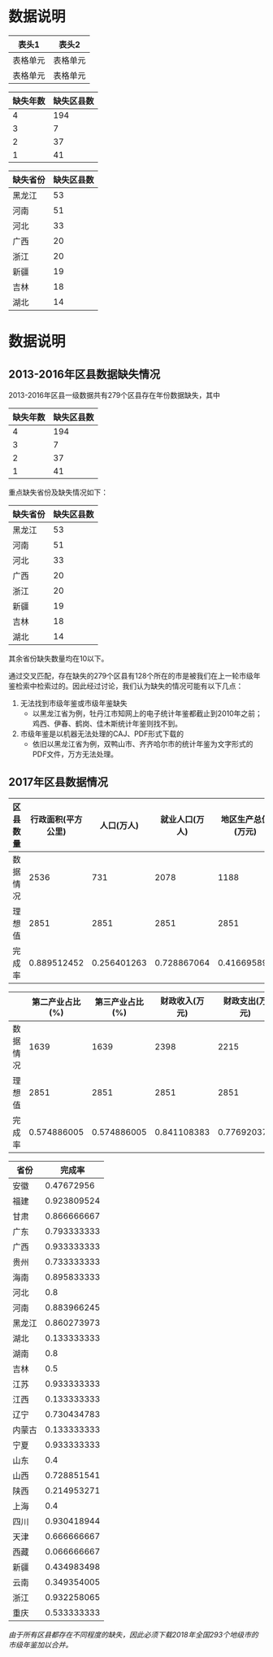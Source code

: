 # 数据说明 #


| 表头1  | 表头2|
| ---------- | -----------|
| 表格单元   | 表格单元   |
| 表格单元   | 表格单元   |

| 缺失年数 | 缺失区县数 |
| ---------- | -----------|
| 4 | 194 |
| 3 | 7 |
| 2 | 37 |
| 1 | 41 |

| 缺失省份 | 缺失区县数 |
| ---------- | -----------|
| 黑龙江 | 53 |
| 河南 | 51 |
| 河北 | 33 |
| 广西 | 20 |
| 浙江 | 20 |
| 新疆 | 19 |
| 吉林 | 18 |
| 湖北 | 14 |

# 数据说明 #

## 2013-2016年区县数据缺失情况 ##

2013-2016年区县一级数据共有279个区县存在年份数据缺失，其中

| 缺失年数 | 缺失区县数 |
| ---------- | -----------|
| 4 | 194 |
| 3 | 7 |
| 2 | 37 |
| 1 | 41 |

重点缺失省份及缺失情况如下：

| 缺失省份 | 缺失区县数 |
| ---------- | -----------|
| 黑龙江 | 53 |
| 河南 | 51 |
| 河北 | 33 |
| 广西 | 20 |
| 浙江 | 20 |
| 新疆 | 19 |
| 吉林 | 18 |
| 湖北 | 14 |

其余省份缺失数量均在10以下。

通过交叉匹配，存在缺失的279个区县有128个所在的市是被我们在上一轮市级年鉴检索中检索过的。因此经过讨论，我们认为缺失的情况可能有以下几点：
1. 无法找到市级年鉴或市级年鉴缺失
	* 以黑龙江省为例，牡丹江市知网上的电子统计年鉴都截止到2010年之前；鸡西、伊春、鹤岗、佳木斯统计年鉴则找不到。
2. 市级年鉴是以机器无法处理的CAJ、PDF形式下载的
	* 依旧以黑龙江省为例，双鸭山市、齐齐哈尔市的统计年鉴为文字形式的PDF文件，万方无法处理。

## 2017年区县数据情况 ##

| 区县数量 | 行政面积(平方公里) | 人口(万人) | 就业人口(万人) | 地区生产总值(万元) | 地区生产总值_第一产业(万元) | 地区生产总值_第二产业(万元) | 地区生产总值_第三产业(万元) | 第一产业占比(%)
| ---------- | -----------| ---------- | -----------| ---------- | -----------| ---------- | -----------| -----------|
|数据情况	|2536|	731|	2078|	1188|	1774|	1552|	1587|	1587|	1639|
|理想值	|2851|	2851|	2851|	2851|	2851|	2851|	2851|	2851|	2851|
|完成率	|0.889512452|	0.256401263|	0.728867064|	0.416695896|	0.622237811|	0.544370396|	0.556646791|	0.556646791|	0.574886005|

| | 第二产业占比(%) | 第三产业占比(%) | 财政收入(万元) | 财政支出(万元) | 固定资产投资(万元) | 工业总产值(万元) | 在校学生数(人) | 医疗床位数(张) |
| ---------- | -----------| ---------- | -----------| ---------- | -----------| ---------- | -----------|-----------|
|数据情况		|1639|	1639|	2398|	2215|	1479|	989|	1249|	683|
|理想值		|2851|	2851|	2851|	2851|	2851|	2851|	2851|	2851|
|完成率		|0.574886005|	0.574886005|	0.841108383|	0.776920379|	0.518765345|	0.346895826|	0.438091898|	0.239565065|

| 省份 |	完成率 |
| ---------- | -----------|
|安徽	|0.47672956|
|福建	|0.923809524|
|甘肃	|0.866666667|
|广东	|0.793333333|
|广西	|0.933333333|
|贵州	|0.733333333|
|海南	|0.895833333|
|河北	|0.8|
|河南	|0.883966245|
|黑龙江	|0.860273973|
|湖北	|0.133333333|
|湖南	|0.8|
|吉林	|0.5|
|江苏	|0.933333333|
|江西	|0.133333333|
|辽宁	|0.730434783|
|内蒙古|	0.133333333|
|宁夏	|0.933333333|
|山东	|0.4|
|山西	|0.728851541|
|陕西	|0.214953271|
|上海	|0.4|
|四川	|0.930418944|
|天津	|0.666666667|
|西藏	|0.066666667|
|新疆	|0.434983498|
|云南	|0.349354005|
|浙江	|0.932258065|
|重庆	|0.533333333|

*由于所有区县都存在不同程度的缺失，因此必须下载2018年全国293个地级市的市级年鉴加以合并。*

